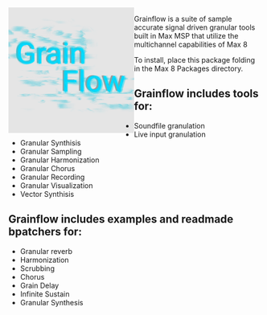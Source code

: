 <img style="float: left;" src="/icon.png" width="250"  />


Grainflow is a suite of sample accurate signal driven granular tools built in Max MSP that utilize the multichannel capabilities of Max 8

To install, place this package folding in the Max 8 Packages directory. 

## Grainflow includes tools for:
* Soundfile granulation 
* Live input granulation 
* Granular Synthisis 
* Granular Sampling
* Granular Harmonization
* Granular Chorus
* Granular Recording
* Granular Visualization
* Vector Synthisis 

## Grainflow includes examples and readmade bpatchers for:
* Granular reverb
* Harmonization
* Scrubbing
* Chorus
* Grain Delay
* Infinite Sustain
* Granular Synthesis 

